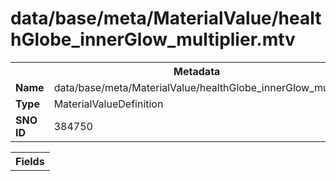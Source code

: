 <h1>data/base/meta/MaterialValue/healthGlobe_innerGlow_multiplier.mtv</h1><table><tr><th colspan="100%">Metadata</th></tr><tr><td><b>Name</b></td><td>data/base/meta/MaterialValue/healthGlobe_innerGlow_multiplier.mtv</td></tr><tr><td><b>Type</b></td><td>MaterialValueDefinition</td></tr><tr><td><b>SNO ID</b></td><td>384750</td></tr></table>

<table><tr><th colspan="100%">Fields</th></tr></table>

